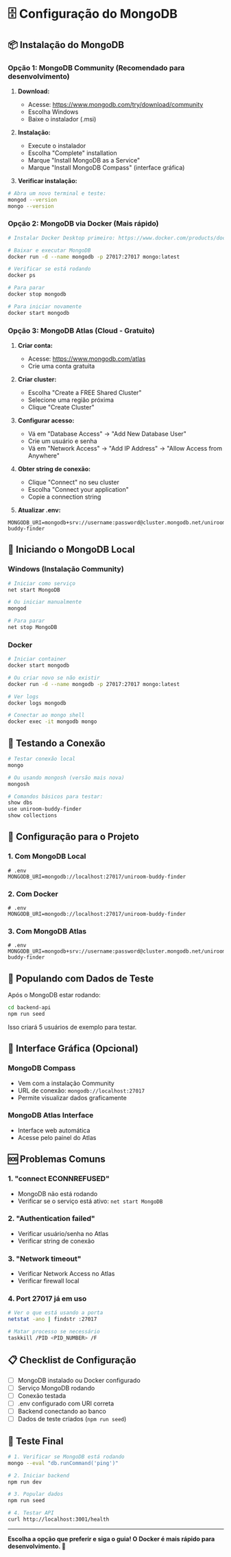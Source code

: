 # 🗄️ Configuração do MongoDB

## 📦 Instalação do MongoDB

### Opção 1: MongoDB Community (Recomendado para desenvolvimento)

1. **Download:**
   - Acesse: https://www.mongodb.com/try/download/community
   - Escolha Windows
   - Baixe o instalador (.msi)

2. **Instalação:**
   - Execute o instalador
   - Escolha "Complete" installation
   - Marque "Install MongoDB as a Service"
   - Marque "Install MongoDB Compass" (interface gráfica)

3. **Verificar instalação:**
```bash
# Abra um novo terminal e teste:
mongod --version
mongo --version
```

### Opção 2: MongoDB via Docker (Mais rápido)

```bash
# Instalar Docker Desktop primeiro: https://www.docker.com/products/docker-desktop

# Baixar e executar MongoDB
docker run -d --name mongodb -p 27017:27017 mongo:latest

# Verificar se está rodando
docker ps

# Para parar
docker stop mongodb

# Para iniciar novamente
docker start mongodb
```

### Opção 3: MongoDB Atlas (Cloud - Gratuito)

1. **Criar conta:**
   - Acesse: https://www.mongodb.com/atlas
   - Crie uma conta gratuita

2. **Criar cluster:**
   - Escolha "Create a FREE Shared Cluster"
   - Selecione uma região próxima
   - Clique "Create Cluster"

3. **Configurar acesso:**
   - Vá em "Database Access" → "Add New Database User"
   - Crie um usuário e senha
   - Vá em "Network Access" → "Add IP Address" → "Allow Access from Anywhere"

4. **Obter string de conexão:**
   - Clique "Connect" no seu cluster
   - Escolha "Connect your application"
   - Copie a connection string

5. **Atualizar .env:**
```env
MONGODB_URI=mongodb+srv://username:password@cluster.mongodb.net/uniroom-buddy-finder
```

## 🚀 Iniciando o MongoDB Local

### Windows (Instalação Community)

```bash
# Iniciar como serviço
net start MongoDB

# Ou iniciar manualmente
mongod

# Para parar
net stop MongoDB
```

### Docker

```bash
# Iniciar container
docker start mongodb

# Ou criar novo se não existir
docker run -d --name mongodb -p 27017:27017 mongo:latest

# Ver logs
docker logs mongodb

# Conectar ao mongo shell
docker exec -it mongodb mongo
```

## 🧪 Testando a Conexão

```bash
# Testar conexão local
mongo

# Ou usando mongosh (versão mais nova)
mongosh

# Comandos básicos para testar:
show dbs
use uniroom-buddy-finder
show collections
```

## 🔧 Configuração para o Projeto

### 1. Com MongoDB Local
```env
# .env
MONGODB_URI=mongodb://localhost:27017/uniroom-buddy-finder
```

### 2. Com Docker
```env
# .env
MONGODB_URI=mongodb://localhost:27017/uniroom-buddy-finder
```

### 3. Com MongoDB Atlas
```env
# .env
MONGODB_URI=mongodb+srv://username:password@cluster.mongodb.net/uniroom-buddy-finder
```

## 🌱 Populando com Dados de Teste

Após o MongoDB estar rodando:

```bash
cd backend-api
npm run seed
```

Isso criará 5 usuários de exemplo para testar.

## 🎯 Interface Gráfica (Opcional)

### MongoDB Compass
- Vem com a instalação Community
- URL de conexão: `mongodb://localhost:27017`
- Permite visualizar dados graficamente

### MongoDB Atlas Interface
- Interface web automática
- Acesse pelo painel do Atlas

## 🆘 Problemas Comuns

### 1. "connect ECONNREFUSED"
- MongoDB não está rodando
- Verificar se o serviço está ativo: `net start MongoDB`

### 2. "Authentication failed"
- Verificar usuário/senha no Atlas
- Verificar string de conexão

### 3. "Network timeout"
- Verificar Network Access no Atlas
- Verificar firewall local

### 4. Port 27017 já em uso
```bash
# Ver o que está usando a porta
netstat -ano | findstr :27017

# Matar processo se necessário
taskkill /PID <PID_NUMBER> /F
```

## 📋 Checklist de Configuração

- [ ] MongoDB instalado ou Docker configurado
- [ ] Serviço MongoDB rodando
- [ ] Conexão testada
- [ ] .env configurado com URI correta
- [ ] Backend conectando ao banco
- [ ] Dados de teste criados (`npm run seed`)

## 🎉 Teste Final

```bash
# 1. Verificar se MongoDB está rodando
mongo --eval "db.runCommand('ping')"

# 2. Iniciar backend
npm run dev

# 3. Popular dados
npm run seed

# 4. Testar API
curl http://localhost:3001/health
```

---

**Escolha a opção que preferir e siga o guia! O Docker é mais rápido para desenvolvimento. 🐳**
